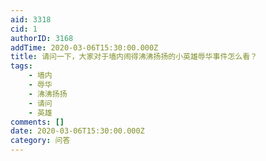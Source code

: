 ```yaml
---
aid: 3318
cid: 1
authorID: 3168
addTime: 2020-03-06T15:30:00.000Z
title: 请问一下，大家对于墙内闹得沸沸扬扬的小英雄辱华事件怎么看？
tags:
    - 墙内
    - 辱华
    - 沸沸扬扬
    - 请问
    - 英雄
comments: []
date: 2020-03-06T15:30:00.000Z
category: 问答
---
```



